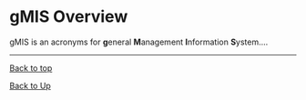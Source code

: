 
# gMIS Overview

gMIS is an acronyms for **g**eneral **M**anagement **I**nformation **S**ystem....

---
[Back to top](index)

[Back to Up](../index)
<!--stackedit_data:
eyJoaXN0b3J5IjpbLTIwMjk1NTIwNDgsLTQ1MjM1ODUxNCwtMT
YwMTI4ODQ0M119
-->